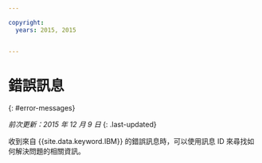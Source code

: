 ```yaml
---

copyright:
  years: 2015, 2015


---
```



# 錯誤訊息
{: #error-messages}

*前次更新：2015 年 12 月 9 日*
{: .last-updated}

收到來自 {{site.data.keyword.IBM}} 的錯誤訊息時，可以使用訊息 ID 來尋找如何解決問題的相關資訊。
